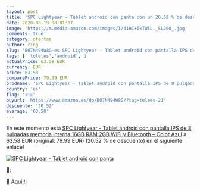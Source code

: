 ```yaml
---
layout: post
title: 'SPC Lightyear - Tablet android con panta con un 20.52 % de descuento'
date: 2020-08-19 08:01:07
image: 'https://m.media-amazon.com/images/I/41HC+IkTWIL._SL200_.jpg'
comments: true
category: ofertas
author: ring
slug: 'B07N494W8G-es SPC Lightyear - Tablet android con pantalla IPS de 8...'
tags: [ 'tole.es','android', ]
actualPrice: 63.58 EUR
currency: EUR
price: 63.58
comparePrice: 79.99 EUR
prodname: 'SPC Lightyear - Tablet android con pantalla IPS de 8 pulgadas  memoria interna 16GB  RAM 2GB  WiFi y Bluetooth – Color Azul'
country: 'es'
flag: '🇪🇸'
buyurl: 'https://www.amazon.es/dp/B07N494W8G/?tag=tolees-21'
descuento: '20.52'
average: '63.58'
---
```


En este momento está [SPC Lightyear - Tablet android con pantalla IPS de 8 pulgadas  memoria interna 16GB  RAM 2GB  WiFi y Bluetooth – Color Azul](https://www.amazon.es/dp/B07N494W8G/?tag=tolees-21) a 63.58 EUR (original: 79.99 EUR) (20.52 %  de descuento) en el siguiente enlace!

[![SPC Lightyear - Tablet android con panta](https://m.media-amazon.com/images/I/41HC+IkTWIL._SL200_.jpg)](https://www.amazon.es/dp/B07N494W8G/?tag=tolees-21)

🔎:


[🛒 Aquí!!!](https://www.amazon.es/dp/B07N494W8G/?tag=tolees-21)
